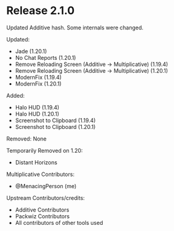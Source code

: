 # Release 2.1.0

Updated Additive hash.
Some internals were changed.

Updated:
- Jade (1.20.1)
- No Chat Reports (1.20.1)
- Remove Reloading Screen (Additive -> Multiplicative) (1.19.4)
- Remove Reloading Screen (Additive -> Multiplicative) (1.20.1)
- ModernFix (1.19.4)
- ModernFix (1.20.1)

Added:
- Halo HUD (1.19.4)
- Halo HUD (1.20.1)
- Screenshot to Clipboard (1.19.4)
- Screenshot to Clipboard (1.20.1)

Removed:
None

Temporarily Removed on 1.20:
- Distant Horizons


Multiplicative Contributors:
- @MenacingPerson (me)

Upstream Contributors/credits:
- Additive Contributors
- Packwiz Contributors
- All contributors of other tools used

